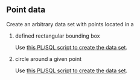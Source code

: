 ## Point data

Create an arbitrary data set with points located in a

1. defined rectangular bounding box

    Use [this PL/SQL script to create the data set](../../../scripts/10a_create_points_in_bb.sql).

2. circle around a given point

    Use [this PL/SQL script to create the data set](../../../scripts/10a_create_points_in_circle.sql).
